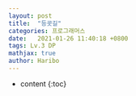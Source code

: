 ```yaml
---
layout: post
title:  "등굣길"
categories: 프로그래머스
date:   2021-01-26 11:40:18 +0800
tags: Lv.3 DP
mathjax: true
author: Haribo
---
```


* content
{:toc}